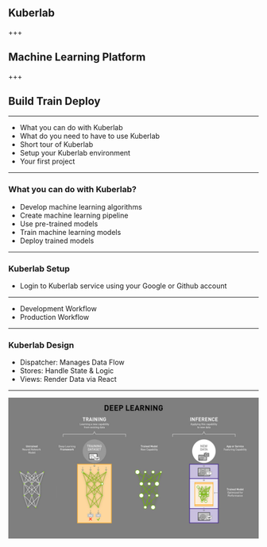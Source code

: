 
## Kuberlab 

+++

## Machine Learning Platform

+++

## Build Train Deploy

---

- What you can do with Kuberlab
- What do you need to have to use Kuberlab
- Short tour of Kuberlab 
- Setup your Kuberlab environment
- Your first project

---
### What you can do with Kuberlab?
- Develop machine learning algorithms
- Create machine learning pipeline
- Use pre-trained models
- Train machine learning models  
- Deploy trained models

---
### Kuberlab Setup
  - Login to Kuberlab service using your Google or Github account
  
  

---

- Development Workflow
- Production Workflow

---

### Kuberlab Design

- Dispatcher: Manages Data Flow
- Stores: Handle State & Logic
- Views: Render Data via React

---
![Deep Learning](ai_difference_between_deep_learning_training_inference.jpg)

